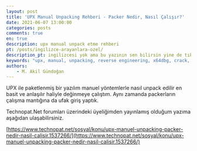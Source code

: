 ```yaml
---
layout: post
title: 'UPX Manual Unpacking Rehberi - Packer Nedir, Nasıl Çalışır?'
date: 2021-06-07 13:00:00
categories: posts
comments: true
en: true
description: upx manual unpack etme rehberi
pt: /posts/ingilizce-arayanlara-ozel/
description_pt: ingilizcesi yok ama bu yazının sen bilirsin yine de tıkla inanmıyorsan
keywords: "upx, manual, unpacking, reverse engineering, x64dbg, crack, debugging, packer"
authors:
    - M. Akil Gündoğan
---
```


UPX ile paketlenmiş bir yazılım manuel yöntemlerle nasıl unpack edilir en basit ve anlaşılır haliyle değinmeye çalıştım. Aynı zamanda packerların çalışma mantığına da ufak giriş yaptık.

Technopat.Net forumları üzerindeki üyeliğimden yayınlamış olduğum yazıma aşağıdan ulaşabilirsiniz.

[https://www.technopat.net/sosyal/konu/upx-manuel-unpacking-packer-nedir-nasil-calisir.1537266/](https://www.technopat.net/sosyal/konu/upx-manuel-unpacking-packer-nedir-nasil-calisir.1537266/)
